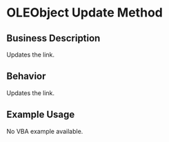 # OLEObject Update Method

## Business Description
Updates the link.

## Behavior
Updates the link.

## Example Usage
No VBA example available.